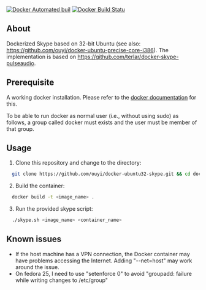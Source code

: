 [![Docker Automated buil](https://img.shields.io/docker/automated/jrottenberg/ffmpeg.svg)](https://hub.docker.com/r/ouyi/docker-ubuntu32-skype/)
[![Docker Build Statu](https://img.shields.io/docker/build/jrottenberg/ffmpeg.svg)](https://hub.docker.com/r/ouyi/docker-ubuntu32-skype/)

## About

Dockerized Skype based on 32-bit Ubuntu (see also: https://github.com/ouyi/docker-ubuntu-precise-core-i386). The implementation is based on https://github.com/terlar/docker-skype-pulseaudio.

## Prerequisite

A working docker installation. Please refer to the [docker documentation](https://docs.docker.com/engine/installation/) for this.

To be able to run docker as normal user (i.e., without using sudo) as follows, a group called docker must exists and the user must be member of that group.

## Usage

1. Clone this repository and change to the directory:

  ```sh
    git clone https://github.com/ouyi/docker-ubuntu32-skype.git && cd docker-ubuntu32-skype
  ```

2. Build the container:

  ```sh
    docker build -t <image_name> .
  ```

3. Run the provided skype script:

  ```sh
    ./skype.sh <image_name> <container_name>
  ```

## Known issues

- If the host machine has a VPN connection, the Docker container may have problems accessing the Internet. Adding "--net=host" may work around the issue.
- On fedora 25, I need to use "setenforce 0" to avoid "groupadd: failure while writing changes to /etc/group" 
